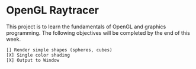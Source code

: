 # OpenGL Raytracer

This project is to learn the fundamentals of OpenGL and graphics programming. The following objectives will be completed by the end of this week.

```
[] Render simple shapes (spheres, cubes)
[X] Single color shading
[X] Output to Window
```
